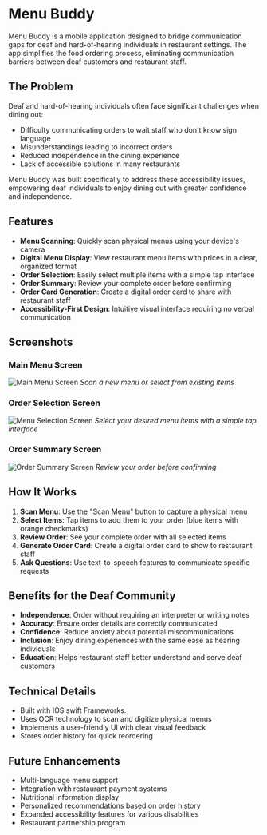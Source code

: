 # Menu Buddy

Menu Buddy is a mobile application designed to bridge communication gaps for deaf and hard-of-hearing individuals in restaurant settings. The app simplifies the food ordering process, eliminating communication barriers between deaf customers and restaurant staff.

## The Problem

Deaf and hard-of-hearing individuals often face significant challenges when dining out:
- Difficulty communicating orders to wait staff who don't know sign language
- Misunderstandings leading to incorrect orders
- Reduced independence in the dining experience
- Lack of accessible solutions in many restaurants

Menu Buddy was built specifically to address these accessibility issues, empowering deaf individuals to enjoy dining out with greater confidence and independence.

## Features

- **Menu Scanning**: Quickly scan physical menus using your device's camera
- **Digital Menu Display**: View restaurant menu items with prices in a clear, organized format
- **Order Selection**: Easily select multiple items with a simple tap interface
- **Order Summary**: Review your complete order before confirming
- **Order Card Generation**: Create a digital order card to share with restaurant staff
- **Accessibility-First Design**: Intuitive visual interface requiring no verbal communication

## Screenshots
### Main Menu Screen
![Main Menu Screen](file:///Users/kanavnijhawan/Desktop/IMG_6828.PNG)
*Scan a new menu or select from existing items*

### Order Selection Screen
![Menu Selection Screen](file:///Users/kanavnijhawan/Desktop/IMG_6828.PNG)
*Select your desired menu items with a simple tap interface*

### Order Summary Screen
![Order Summary Screen](file:///Users/kanavnijhawan/Desktop/IMG_6829.PNG)
*Review your order before confirming*

## How It Works

1. **Scan Menu**: Use the "Scan Menu" button to capture a physical menu
2. **Select Items**: Tap items to add them to your order (blue items with orange checkmarks)
3. **Review Order**: See your complete order with all selected items
4. **Generate Order Card**: Create a digital order card to show to restaurant staff
5. **Ask Questions**: Use text-to-speech features to communicate specific requests

## Benefits for the Deaf Community

- **Independence**: Order without requiring an interpreter or writing notes
- **Accuracy**: Ensure order details are correctly communicated
- **Confidence**: Reduce anxiety about potential miscommunications
- **Inclusion**: Enjoy dining experiences with the same ease as hearing individuals
- **Education**: Helps restaurant staff better understand and serve deaf customers

## Technical Details

- Built with IOS swift Frameworks.
- Uses OCR technology to scan and digitize physical menus
- Implements a user-friendly UI with clear visual feedback
- Stores order history for quick reordering

## Future Enhancements

- Multi-language menu support
- Integration with restaurant payment systems
- Nutritional information display
- Personalized recommendations based on order history
- Expanded accessibility features for various disabilities
- Restaurant partnership program
